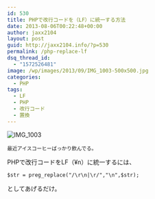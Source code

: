 ```yaml
---
id: 530
title: PHPで改行コードを（LF）に統一する方法
date: 2013-08-06T00:22:48+00:00
author: jaxx2104
layout: post
guid: http://jaxx2104.info/?p=530
permalink: /php-replace-lf
dsq_thread_id:
  - "1572526481"
image: /wp/images/2013/09/IMG_1003-500x500.jpg
categories:
  - PHP
tags:
  - LF
  - PHP
  - 改行コード
  - 置換
---
```

<img src="/images/2013/08/IMG_1003-500x500.jpg" alt="IMG_1003" class="img-rounded aligncenter size-large wp-image-533" srcset="/images/2013/08/IMG_1003-500x500.jpg 500w, /images/2013/08/IMG_1003-150x150.jpg 150w, /images/2013/08/IMG_1003-300x300.jpg 300w" sizes="(max-width: 500px) 100vw, 500px" />
  
<small>最近アイスコーヒーばっかり飲んでる。</small>

PHPで改行コードをLF（¥n）に統一するには、

```
$str = preg_replace("/\r\n|\r/","\n",$str);
```

としてあげるだけ。